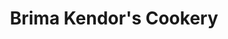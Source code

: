 ---
title: "Brima Kendor's Cookery"
url: /buedu/brima-kendors-cookery-kailahun-road-3/
shop: shop
---